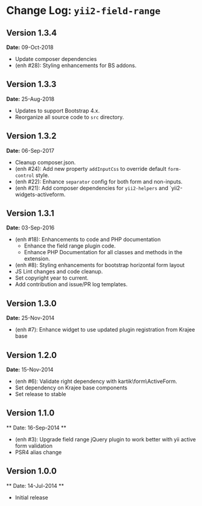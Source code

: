 Change Log: `yii2-field-range`
==============================

## Version 1.3.4

**Date:** 09-Oct-2018

- Update composer dependencies
- (enh #28): Styling enhancements for BS addons.

## Version 1.3.3

**Date:** 25-Aug-2018

- Updates to support Bootstrap 4.x.
- Reorganize all source code to `src` directory.

## Version 1.3.2

**Date:** 06-Sep-2017

- Cleanup composer.json.
- (enh #24): Add new property `addInputCss` to override default `form-control` style.
- (enh #22): Enhance `separator` config for both form and non-inputs.
- (enh #21): Add composer dependencies for `yii2-helpers` and `yii2-widgets-activeform.

## Version 1.3.1

**Date:** 03-Sep-2016

- (enh #18): Enhancements to code and PHP documentation
    - Enhance the field range plugin code.
    - Enhance PHP Documentation for all classes and methods in the extension.
- (enh #8): Styling enhancements for bootstrap horizontal form layout
- JS Lint changes and code cleanup.
- Set copyright year to current.
- Add contribution and issue/PR log templates.

## Version 1.3.0

**Date:** 25-Nov-2014

- (enh #7): Enhance widget to use updated plugin registration from Krajee base 

## Version 1.2.0

**Date:** 15-Nov-2014

- (enh #6): Validate right dependency with kartik\form\ActiveForm.
- Set dependency on Krajee base components
- Set release to stable

## Version 1.1.0

** Date: 16-Sep-2014 **

- (enh #3): Upgrade field range jQuery plugin to work better with yii active form validation
- PSR4 alias change

## Version 1.0.0

** Date: 14-Jul-2014 **

- Initial release